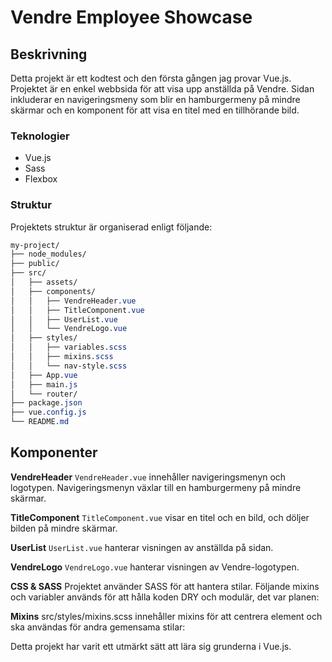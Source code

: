 # Vendre Employee Showcase
## Beskrivning
Detta projekt är ett kodtest och den första gången jag provar Vue.js. Projektet är en enkel webbsida för att visa upp anställda på Vendre. Sidan inkluderar en navigeringsmeny som blir en hamburgermeny på mindre skärmar och en komponent för att visa en titel med en tillhörande bild.
### Teknologier
- Vue.js
- Sass
- Flexbox

### Struktur
Projektets struktur är organiserad enligt följande:
```css
my-project/
├── node_modules/
├── public/
├── src/
│   ├── assets/
│   ├── components/
│   │   ├── VendreHeader.vue
│   │   ├── TitleComponent.vue
│   │   ├── UserList.vue
│   │   └── VendreLogo.vue
│   ├── styles/
│   │   ├── variables.scss
│   │   ├── mixins.scss
│   │   └── nav-style.scss
│   ├── App.vue
│   ├── main.js
│   └── router/
├── package.json
├── vue.config.js
└── README.md
```
## Komponenter
**VendreHeader**
`VendreHeader.vue` innehåller navigeringsmenyn och logotypen. Navigeringsmenyn växlar till en hamburgermeny på mindre skärmar.

**TitleComponent**
`TitleComponent.vue` visar en titel och en bild, och döljer bilden på mindre skärmar.

**UserList**
`UserList.vue` hanterar visningen av anställda på sidan.

**VendreLogo**
`VendreLogo.vue` hanterar visningen av Vendre-logotypen.

**CSS & SASS**
Projektet använder SASS för att hantera stilar. Följande mixins och variabler används för att hålla koden DRY och modulär, det var planen:

**Mixins**
src/styles/mixins.scss innehåller mixins för att centrera element och ska användas för andra gemensama stilar:

Detta projekt har varit ett utmärkt sätt att lära sig grunderna i Vue.js.

```
